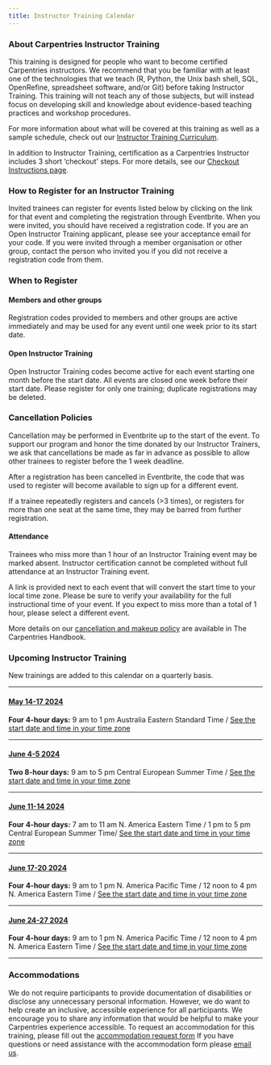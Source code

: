 ```yaml
---
title: Instructor Training Calendar
---
```


### About Carpentries Instructor Training

This training is designed for people who want to become certified Carpentries instructors. We recommend that you be familiar with at least one of the technologies that we teach (R, Python, the Unix bash shell, SQL, OpenRefine, spreadsheet software, and/or Git) before taking Instructor Training. This training will not teach any of those subjects, but will instead focus on developing skill and knowledge about evidence-based teaching practices and workshop procedures.

For more information about what will be covered at this training as well as a sample schedule, check out our [Instructor Training Curriculum](https://carpentries.github.io/instructor-training/).

In addition to Instructor Training, certification as a Carpentries Instructor includes 3 short ‘checkout' steps. For more details, see our [Checkout Instructions page](https://carpentries.github.io/instructor-training/checkout).

### How to Register for an Instructor Training

Invited trainees can register for events listed below by clicking on the link for that event and completing the registration through Eventbrite. When you were invited, you should have received a registration code. If you are an Open Instructor Training applicant, please see your acceptance email for your code. If you were invited through a member organisation or other group, contact the person who invited you if you did not receive a registration code from them.

### When to Register

#### Members and other groups

Registration codes provided to members and other groups are active immediately and may be used for any event until one week prior to its start date.

#### Open Instructor Training

Open Instructor Training codes become active for each event starting one month before the start date. All events are closed one week before their start date. Please register for only one training; duplicate registrations may be deleted.

### Cancellation Policies

Cancellation may be performed in Eventbrite up to the start of the event. To support our program and honor the time donated by our Instructor Trainers, we ask that cancellations be made as far in advance as possible to allow other trainees to register before the 1 week deadline.

After a registration has been cancelled in Eventbrite, the code that was used to register will become available to sign up for a different event.

If a trainee repeatedly registers and cancels (>3 times), or registers for more than one seat at the same time, they may be barred from further registration.

#### Attendance

Trainees who miss more than 1 hour of an Instructor Training event may be marked absent. Instructor certification cannot be completed without full attendance at an Instructor Training event.

A link is provided next to each event that will convert the start time to your local time zone. Please be sure to verify your availability for the full instructional time of your event. If you expect to miss more than a total of 1 hour, please select a different event.

More details on our [cancellation and makeup policy](https://docs.carpentries.org/topic_folders/instructor_training/cancellations_and_makeups.html) are available in The Carpentries Handbook.

### Upcoming Instructor Training

New trainings are added to this calendar on a quarterly basis.

<hr>

#### [May 14-17 2024](https://www.eventbrite.com/e/online-instructor-training-may-14-17-2024-tickets-857191702457)

**Four 4-hour days:** 9 am to 1 pm Australia Eastern Standard Time /  [See the start date and time in your time zone](https://www.timeanddate.com/worldclock/fixedtime.html?msg=Instructor+Training&iso=20240514T09&p1=240&ah=4)

<hr>


#### [June 4-5 2024](https://www.eventbrite.com/e/online-instructor-training-june-4-5-2024-tickets-880869864477)

**Two 8-hour days:** 9 am to 5 pm Central European Summer Time /  [See the start date and time in your time zone](https://www.timeanddate.com/worldclock/fixedtime.html?iso=20240604T07&p1=1440)

<hr>

#### [June 11-14 2024](https://www.eventbrite.com/e/online-instructor-training-june-11-14-2024-tickets-857195894997)

**Four 4-hour days:** 7 am to 11 am N. America Eastern Time / 1 pm to 5 pm Central European Summer Time/ [See the start date and time in your time zone](https://www.timeanddate.com/worldclock/fixedtime.html?msg=Instructor+Training&iso=20240611T13&p1=195&ah=4)

<hr>

#### [June 17-20 2024](https://www.eventbrite.com/e/online-instructor-training-june-17-20-2024-tickets-857197850847?aff=oddtdtcreator)

**Four 4-hour days:** 9 am to 1 pm N. America Pacific Time / 12 noon to 4 pm N. America Eastern Time / [See the start date and time in your time zone](https://www.timeanddate.com/worldclock/fixedtime.html?msg=Instructor+Training&iso=20240617T09&p1=137&ah=4)

<hr>

#### [June 24-27 2024](https://www.eventbrite.com/e/online-instructor-training-june-24-27-2024-tickets-880941508767)

**Four 4-hour days:** 9 am to 1 pm N. America Pacific Time / 12 noon to 4 pm N. America Eastern Time / [See the start date and time in your time zone](https://www.timeanddate.com/worldclock/fixedtime.html?iso=20240624T16&p1=1440)

<hr>


### Accommodations

We do not require participants to provide documentation of disabilities or disclose any unnecessary personal information. 
However, we do want to help create an inclusive, accessible experience for all participants. 
We encourage you to share any information that would be helpful to make your Carpentries experience accessible. 
To request an accommodation for this training, please fill out the [accommodation request form](https://carpentries.typeform.com/to/B2OSYaD0)
If you have questions or need assistance with the accommodation form please [email us](mailto:instructor.training@carpentries.org).
